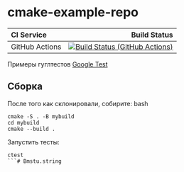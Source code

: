 # cmake-example-repo

| **CI Service** | Build Status |
|:---------------|-------------:|
| GitHub Actions | [![Build Status (GitHub Actions)](https://github.com/vanyabeat/cmake-example-repo/actions/workflows/ci-cmake_tests.yml/badge.svg)](https://github.com/vanyabeat/cmake-example-repo/actions/workflows/ci-cmake_tests.yml) |

Примеры гуглтестов [Google Test](https://code.google.com/p/googletest)

## Сборка

После того как склонировали, собирите:
bash
```
cmake -S . -B mybuild
cd mybuild
cmake --build .
```

Запустить тесты:
```
ctest
```# Bmstu.string
